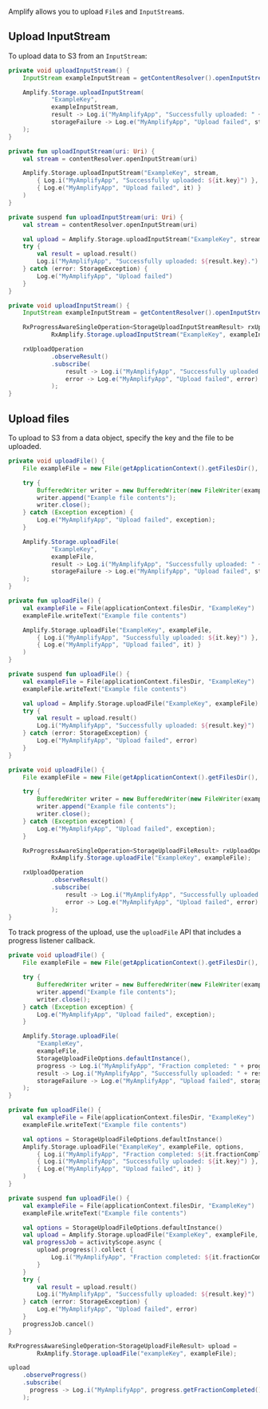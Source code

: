 Amplify allows you to upload `File`s and `InputStream`s.

## Upload InputStream
To upload data to S3 from an `InputStream`:

<amplify-block-switcher>
<amplify-block name="Java">

```java
private void uploadInputStream() {
    InputStream exampleInputStream = getContentResolver().openInputStream(uri);

    Amplify.Storage.uploadInputStream(
            "ExampleKey",
            exampleInputStream,
            result -> Log.i("MyAmplifyApp", "Successfully uploaded: " + result.getKey()),
            storageFailure -> Log.e("MyAmplifyApp", "Upload failed", storageFailure)
    );
}
```

</amplify-block>
<amplify-block name="Kotlin - Callbacks">

```kotlin
private fun uploadInputStream(uri: Uri) {
    val stream = contentResolver.openInputStream(uri)

    Amplify.Storage.uploadInputStream("ExampleKey", stream,
        { Log.i("MyAmplifyApp", "Successfully uploaded: ${it.key}") },
        { Log.e("MyAmplifyApp", "Upload failed", it) }
    )
}
```

</amplify-block>
<amplify-block name="Kotlin - Coroutines (Beta)">

```kotlin
private suspend fun uploadInputStream(uri: Uri) {
    val stream = contentResolver.openInputStream(uri)

    val upload = Amplify.Storage.uploadInputStream("ExampleKey", stream)
    try {
        val result = upload.result()
        Log.i("MyAmplifyApp", "Successfully uploaded: ${result.key}.")
    } catch (error: StorageException) {
        Log.e("MyAmplifyApp", "Upload failed")
    }
}
```

</amplify-block>
<amplify-block name="RxJava">

```java
private void uploadInputStream() {
    InputStream exampleInputStream = getContentResolver().openInputStream(uri);

    RxProgressAwareSingleOperation<StorageUploadInputStreamResult> rxUploadOperation =
            RxAmplify.Storage.uploadInputStream("ExampleKey", exampleInputStream);

    rxUploadOperation
            .observeResult()
            .subscribe(
                result -> Log.i("MyAmplifyApp", "Successfully uploaded: " + result.getKey()),
                error -> Log.e("MyAmplifyApp", "Upload failed", error)
            );
}
```

</amplify-block>
</amplify-block-switcher>

## Upload files
To upload to S3 from a data object, specify the key and the file to be uploaded. 

<amplify-block-switcher>
<amplify-block name="Java">

```java
private void uploadFile() {
    File exampleFile = new File(getApplicationContext().getFilesDir(), "ExampleKey");

    try {
        BufferedWriter writer = new BufferedWriter(new FileWriter(exampleFile));
        writer.append("Example file contents");
        writer.close();
    } catch (Exception exception) {
        Log.e("MyAmplifyApp", "Upload failed", exception);
    }

    Amplify.Storage.uploadFile(
            "ExampleKey",
            exampleFile,
            result -> Log.i("MyAmplifyApp", "Successfully uploaded: " + result.getKey()),
            storageFailure -> Log.e("MyAmplifyApp", "Upload failed", storageFailure)
    );
}
```

</amplify-block>
<amplify-block name="Kotlin - Callbacks">

```kotlin
private fun uploadFile() {
    val exampleFile = File(applicationContext.filesDir, "ExampleKey")
    exampleFile.writeText("Example file contents")

    Amplify.Storage.uploadFile("ExampleKey", exampleFile,
        { Log.i("MyAmplifyApp", "Successfully uploaded: ${it.key}") },
        { Log.e("MyAmplifyApp", "Upload failed", it) }
    )
}
```

</amplify-block>
<amplify-block name="Kotlin - Coroutines (Beta)">

```kotlin
private suspend fun uploadFile() {
    val exampleFile = File(applicationContext.filesDir, "ExampleKey")
    exampleFile.writeText("Example file contents")

    val upload = Amplify.Storage.uploadFile("ExampleKey", exampleFile)
    try {
        val result = upload.result()
        Log.i("MyAmplifyApp", "Successfully uploaded: ${result.key}")
    } catch (error: StorageException) {
        Log.e("MyAmplifyApp", "Upload failed", error)
    }
}
```

</amplify-block>
<amplify-block name="RxJava">

```java
private void uploadFile() {
    File exampleFile = new File(getApplicationContext().getFilesDir(), "ExampleKey");

    try {
        BufferedWriter writer = new BufferedWriter(new FileWriter(exampleFile));
        writer.append("Example file contents");
        writer.close();
    } catch (Exception exception) {
        Log.e("MyAmplifyApp", "Upload failed", exception);
    }

    RxProgressAwareSingleOperation<StorageUploadFileResult> rxUploadOperation =
            RxAmplify.Storage.uploadFile("ExampleKey", exampleFile);

    rxUploadOperation
            .observeResult()
            .subscribe(
                result -> Log.i("MyAmplifyApp", "Successfully uploaded: " + result.getKey()),
                error -> Log.e("MyAmplifyApp", "Upload failed", error)
            );
}
```

</amplify-block>
</amplify-block-switcher>

To track progress of the upload, use the `uploadFile` API that includes a progress listener callback.

<amplify-block-switcher>
<amplify-block name="Java">

```java
private void uploadFile() {
    File exampleFile = new File(getApplicationContext().getFilesDir(), "ExampleKey");

    try {
        BufferedWriter writer = new BufferedWriter(new FileWriter(exampleFile));
        writer.append("Example file contents");
        writer.close();
    } catch (Exception exception) {
        Log.e("MyAmplifyApp", "Upload failed", exception);
    }

    Amplify.Storage.uploadFile(
        "ExampleKey",
        exampleFile,
        StorageUploadFileOptions.defaultInstance(),
        progress -> Log.i("MyAmplifyApp", "Fraction completed: " + progress.getFractionCompleted()),
        result -> Log.i("MyAmplifyApp", "Successfully uploaded: " + result.getKey()),
        storageFailure -> Log.e("MyAmplifyApp", "Upload failed", storageFailure)
    );
}
```

</amplify-block>
<amplify-block name="Kotlin - Callbacks">

```kotlin
private fun uploadFile() {
    val exampleFile = File(applicationContext.filesDir, "ExampleKey")
    exampleFile.writeText("Example file contents")

    val options = StorageUploadFileOptions.defaultInstance()
    Amplify.Storage.uploadFile("ExampleKey", exampleFile, options,
        { Log.i("MyAmplifyApp", "Fraction completed: ${it.fractionCompleted}") },
        { Log.i("MyAmplifyApp", "Successfully uploaded: ${it.key}") },
        { Log.e("MyAmplifyApp", "Upload failed", it) }
    )
}
```

</amplify-block>
<amplify-block name="Kotlin - Coroutines (Beta)">

```kotlin
private suspend fun uploadFile() {
    val exampleFile = File(applicationContext.filesDir, "ExampleKey")
    exampleFile.writeText("Example file contents")

    val options = StorageUploadFileOptions.defaultInstance()
    val upload = Amplify.Storage.uploadFile("ExampleKey", exampleFile, options)
    val progressJob = activityScope.async {
        upload.progress().collect {
            Log.i("MyAmplifyApp", "Fraction completed: ${it.fractionCompleted}")
        }
    }
    try {
        val result = upload.result()
        Log.i("MyAmplifyApp", "Successfully uploaded: ${result.key}")
    } catch (error: StorageException) {
        Log.e("MyAmplifyApp", "Upload failed", error)
    }
    progressJob.cancel()
}
```

</amplify-block>
<amplify-block name="RxJava">

```java
RxProgressAwareSingleOperation<StorageUploadFileResult> upload =
        RxAmplify.Storage.uploadFile("exampleKey", exampleFile);

upload
    .observeProgress()
    .subscribe(
      progress -> Log.i("MyAmplifyApp", progress.getFractionCompleted())
    );
```

</amplify-block>
</amplify-block-switcher>

